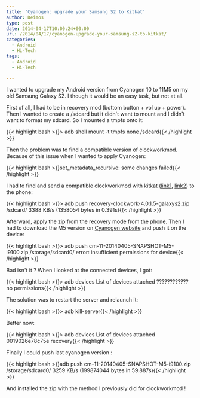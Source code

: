 ```yaml
---
title: 'Cyanogen: upgrade your Samsung S2 to Kitkat'
author: Deimos
type: post
date: 2014-04-17T10:00:24+00:00
url: /2014/04/17/cyanogen-upgrade-your-samsung-s2-to-kitkat/
categories:
  - Android
  - Hi-Tech
tags:
  - Android
  - Hi-Tech

---
```


I wanted to upgrade my Android version from Cyanogen 10 to 11M5 on my old Samsung Galaxy S2. I though it would be an easy task, but not at all.

First of all, I had to be in recovery mod (bottom button + vol up + power). Then I wanted to create a /sdcard but it didn't want to mount and I didn't want to format my sdcard. So I mounted a tmpfs onto it:

{{< highlight bash >}}&gt; adb shell mount -t tmpfs none /sdcard{{< /highlight >}}

Then the problem was to find a compatible version of clockworkmod. Because of this issue when I wanted to apply Cyanogen:

{{< highlight bash >}}set_metadata_recursive: some changes failed{{< /highlight >}}

I had to find and send a compatible clockworkmod with kitkat ([link1](http://downloadandroidrom.com/file/GalaxyS2/recovery/CWM-KitKatCompatible-i9100.zip), [link2](https://mega.co.nz/#!65xDnDoA!IG9CfqrrirRNJJs-h7rjKVgB2SQQKOKnxBs14u3OB5U)) to the phone:

{{< highlight bash >}}&gt; adb push recovery-clockwork-4.0.1.5-galaxys2.zip /sdcard/
3388 KB/s (1358054 bytes in 0.391s){{< /highlight >}}

Afterward, apply the zip from the recovery mode from the phone. Then I had to download the M5 version on [Cyanogen website](http://download.cyanogenmod.org/?device=i9100) and push it on the device:

{{< highlight bash >}}&gt; adb push cm-11-20140405-SNAPSHOT-M5-i9100.zip /storage/sdcard0/
error: insufficient permissions for device{{< /highlight >}}

Bad isn't it ? When I looked at the connected devices, I got:

{{< highlight bash >}}&gt; adb devices
List of devices attached
???????????? no permissions{{< /highlight >}}

The solution was to restart the server and relaunch it:

{{< highlight bash >}}&gt; adb kill-server{{< /highlight >}}

Better now:

{{< highlight bash >}}&gt; adb devices
List of devices attached
0019026e78c75e recovery{{< /highlight >}}

Finally I could push last cyanogen version :

{{< highlight bash >}}adb push cm-11-20140405-SNAPSHOT-M5-i9100.zip /storage/sdcard0/
3259 KB/s (199874044 bytes in 59.887s){{< /highlight >}}

And installed the zip with the method I previously did for clockworkmod !
